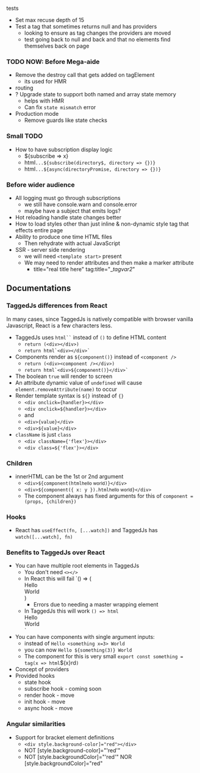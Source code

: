 tests

- Set max recuse depth of 15
- Test a tag that sometimes returns null and has providers
  - looking to ensure as tag changes the providers are moved
  - test going back to null and back and that no elements find themselves back on page

### TODO NOW: Before Mega-aide
- Remove the destroy call that gets added on tagElement
  - its used for HMR
- routing
- ? Upgrade state to support both named and array state memory
  - helps with HMR
  - Can fix `state mismatch` error
- Production mode
  - Remove guards like state checks

### Small TODO
- How to have subscription display logic
  - ${subscribe => x}
  - html`...${subscribe(directory$, directory => {})}`
  - html`...${async(directoryPromise, directory => {})}`

### Before wider audience
- All logging must go through subscriptions
  - we still have console.warn and console.error
  - maybe have a subject that emits logs?
- Hot reloading handle state changes better
- How to load styles other than just inline & non-dynamic style tag that effects entire page
- Ability to produce one time HTML files
  - Then rehydrate with actual JavaScript
- SSR - server side rendering
  - we will need `<template start>` present
  - We may need to render attributes and then make a marker attribute
    - title="real title here" tag:title="__tagvar2_"


## Documentations

### TaggedJs differences from React

In many cases, since TaggedJs is natively compatible with browser vanilla Javascript, React is a few characters less.

- TaggedJs uses ``` html`` ``` instead of `()` to define HTML content
  - `return (<div></div>)`
  - ```return html`<div></div>` ```
- Components render as `${component()}` instead of `<component />`
  - `return (<div><component /></div>)`
  - ```return html`<div>${component()}</div>` ```
- The boolean `true` will render to screen
- An attribute dynamic value of `undefined` will cause `element.removeAttribute(name)` to occur
- Render template syntax is `${}` instead of `{}`
  - `<div onclick={handler}></div>`
  - `<div onclick=${handler}></div>`
  - and
  - `<div>{value}</div>`
  - `<div>${value}</div>`
- `className` is just `class`
  - `<div className={'flex'}></div>`
  - `<div class=${'flex'}></div>`

### Children

- innerHTML can be the 1st or 2nd argument
  - `<div>${component(html`<small>hello world</small>`)}</div>`
  - `<div>${component({ x: y }).html`<small>hello world</small>`}</div>`
  - The component always has fixed arguments for this of `component = (props, {children})`

### Hooks

- React has `useEffect(fn, [...watch])` and TaggedJs has `watch([...watch], fn)`
  

### Benefits to TaggedJs over React

- You can have multiple root elements in TaggedJs
  - You don't need `<></>`
  - In React this will fail `() => (<div>Hello</div><div>World</div>)
    - Errors due to needing a master wrapping element
  - In TaggedJs this will work `() => html`<div>Hello</div><div>World</div>`
- You can have components with single argument inputs:
  - instead of  `Hello <something x=3> World`
  - you can now `Hello ${something(3)} World`
  - The component for this is very small `export const something = tag(x => html`${x}rd`)`
- Concept of providers
- Provided hooks
  - state hook
  - subscribe hook - coming soon
  - render hook - move
  - init hook - move
  - async hook - move

### Angular similarities
- Support for bracket element definitions
  - `<div style.background-color]="red"></div>`
  - NOT [style.background-color]="'red'"
  - NOT [style.backgroundColor]="'red'" NOR [style.backgroundColor]="red"